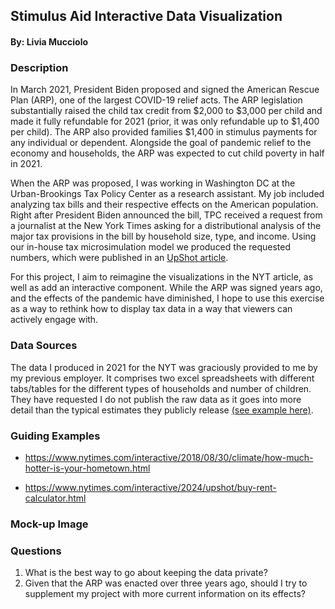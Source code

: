 ## Stimulus Aid Interactive Data Visualization

#### By: Livia Mucciolo

### Description

In March 2021, President Biden proposed and signed the American Rescue Plan (ARP), one of the largest COVID-19 relief acts. The ARP legislation substantially raised the child tax credit from $2,000 to $3,000 per child and made it fully refundable for 2021 (prior, it was only refundable up to $1,400 per child). The ARP also provided families $1,400 in stimulus payments for any individual or dependent. 
Alongside the goal of pandemic relief to the economy and households, the ARP was expected to cut child poverty in half in 2021. 

When the ARP was proposed, I was working in Washington DC at the Urban-Brookings Tax Policy Center as a research assistant. My job included analyzing tax bills and their respective effects on the American population. Right after President Biden announced the bill, TPC received a request from a journalist at the New York Times asking for a distributional analysis of the major tax provisions in the bill by household size, type, and income. Using our in-house tax microsimulation model we produced the requested numbers, which were published in an [UpShot article](https://www.nytimes.com/2021/03/12/upshot/stimulus-bill-money-families.html). 

For this project, I aim to reimagine the visualizations in the NYT article, as well as add an interactive component. While the ARP was signed years ago, and the effects of the pandemic have diminished, I hope to use this exercise as a way to rethink how to display tax data in a way that viewers can actively engage with. 

### Data Sources
The data I produced in 2021 for the NYT was graciously provided to me by my previous employer. It comprises two excel spreadsheets with different tabs/tables for the different types of households and number of children. They have requested I do not publish the raw data as it goes into more detail than the typical estimates they publicly release [(see example here)](https://taxpolicycenter.org/model-estimates/american-rescue-plan-act-2021-final-version-passed-senate-and-house-march-2021/t21-0).

### Guiding Examples

* https://www.nytimes.com/interactive/2018/08/30/climate/how-much-hotter-is-your-hometown.html

* https://www.nytimes.com/interactive/2024/upshot/buy-rent-calculator.html

### Mock-up Image


### Questions
1. What is the best way to go about keeping the data private?
2. Given that the ARP was enacted over three years ago, should I try to supplement my project with more current information on its effects? 



